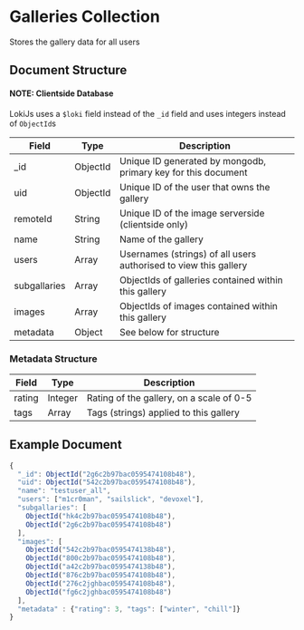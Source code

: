 # Galleries Collection

Stores the gallery data for all users

## Document Structure

#### NOTE: Clientside Database

LokiJs uses a `$loki` field instead of the `_id` field and uses integers
instead of `ObjectId`s

| Field        | Type     | Description                                                      |
|--------------|----------|------------------------------------------------------------------|
| _id          | ObjectId | Unique ID generated by mongodb, primary key for this document    |
| uid          | ObjectId | Unique ID of the user that owns the gallery                      |
| remoteId     | String   | Unique ID of the image serverside (clientside only)              |
| name         | String   | Name of the gallery                                              |
| users        | Array    | Usernames (strings) of all users authorised to view this gallery |
| subgallaries | Array    | ObjectIds of galleries contained within this gallery             |
| images       | Array    | ObjectIds of images contained within this gallery                |
| metadata     | Object   | See below for structure                                          |

### Metadata Structure

| Field        | Type     | Description                                                      |
|--------------|----------|------------------------------------------------------------------|
| rating       | Integer  | Rating of the gallery, on a scale of 0-5                         |
| tags         | Array    | Tags (strings) applied to this gallery                           |

## Example Document

```js
{
  "_id": ObjectId("2g6c2b97bac0595474108b48"),
  "uid": ObjectId("542c2b97bac0595474108b48"),
  "name": "testuser_all",
  "users": ["m1cr0man", "sailslick", "devoxel"],
  "subgallaries": [
    ObjectId("hk4c2b97bac0595474108b48"),
    ObjectId("2g6c2b97bac0595474108b48")
  ],
  "images": [
    ObjectId("542c2b97bac0595474138b48"),
    ObjectId("800c2b97bac0595474108b48"),
    ObjectId("a42c2b97bac0595474138b48"),
    ObjectId("876c2b97bac0595474108b48"),
    ObjectId("276c2jghbac0595474108b48"),
    ObjectId("fg6c2jghbac0595474108b48")
  ],
  "metadata" : {"rating": 3, "tags": ["winter", "chill"]}
}
```
